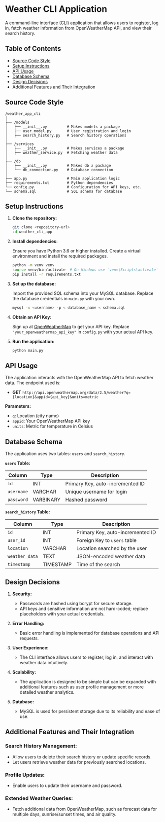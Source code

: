 # Weather CLI Application

A command-line interface (CLI) application that allows users to register, log in, fetch weather information from OpenWeatherMap API, and view their search history.

## Table of Contents

- [Source Code Style](#source-code-style)
- [Setup Instructions](#setup-instructions)
- [API Usage](#api-usage)
- [Database Schema](#database-schema)
- [Design Decisions](#design-decisions)
- [Additional Features and Their Integration](#additional-features-and-their-integration)

## Source Code Style

```
/weather_app_cli
│
├── /models
│   ├── __init__.py         # Makes models a package
│   ├── user_model.py       # User registration and login
│   ├── search_history.py   # Search history operations
│
├── /services
│   ├── __init__.py         # Makes services a package
│   ├── weather_service.py  # Fetching weather data
│
├── /db
│   ├── __init__.py         # Makes db a package
│   └── db_connection.py    # Database connection
│
├── app.py                  # Main application logic
├── requirements.txt        # Python dependencies
└── config.py               # Configuration for API keys, etc.
└── schema.sql              # SQL schema for database

```

## Setup Instructions

1. **Clone the repository:**

   ```bash
   git clone <repository-url>
   cd weather_cli_app
   ```

2. **Install dependencies:**

   Ensure you have Python 3.6 or higher installed. Create a virtual environment and install the required packages.

   ```bash
   python -m venv venv
   source venv/bin/activate  # On Windows use `venv\Scripts\activate`
   pip install -r requirements.txt
   ```

3. **Set up the database:**

   Import the provided SQL schema into your MySQL database. Replace the database credentials in `main.py` with your own.

   ```bash
   mysql -u <username> -p < database_name < schema.sql
   ```

4. **Obtain an API Key:**

   Sign up at [OpenWeatherMap](https://openweathermap.org/api) to get your API key. Replace `"your_openweathermap_api_key"` in `config.py` with your actual API key.

5. **Run the application:**

   ```bash
   python main.py
   ```

## API Usage

The application interacts with the OpenWeatherMap API to fetch weather data. The endpoint used is:

- **GET** `http://api.openweathermap.org/data/2.5/weather?q={location}&appid={api_key}&units=metric`

**Parameters:**

- `q`: Location (city name)
- `appid`: Your OpenWeatherMap API key
- `units`: Metric for temperature in Celsius

## Database Schema

The application uses two tables: `users` and `search_history`.

**`users` Table:**

| Column     | Type      | Description                      |
| ---------- | --------- | -------------------------------- |
| `id`       | INT       | Primary Key, auto-incremented ID |
| `username` | VARCHAR   | Unique username for login        |
| `password` | VARBINARY | Hashed password                  |

**`search_history` Table:**

| Column         | Type      | Description                      |
| -------------- | --------- | -------------------------------- |
| `id`           | INT       | Primary Key, auto-incremented ID |
| `user_id`      | INT       | Foreign Key to `users` table     |
| `location`     | VARCHAR   | Location searched by the user    |
| `weather_data` | TEXT      | JSON-encoded weather data        |
| `timestamp`    | TIMESTAMP | Time of the search               |

## Design Decisions

1. **Security:**

   - Passwords are hashed using bcrypt for secure storage.
   - API keys and sensitive information are not hard-coded; replace placeholders with your actual credentials.

2. **Error Handling:**

   - Basic error handling is implemented for database operations and API requests.

3. **User Experience:**

   - The CLI interface allows users to register, log in, and interact with weather data intuitively.

4. **Scalability:**

   - The application is designed to be simple but can be expanded with additional features such as user profile management or more detailed weather analytics.

5. **Database:**
   - MySQL is used for persistent storage due to its reliability and ease of use.

## Additional Features and Their Integration

### Search History Management:

- Allow users to delete their search history or update specific records.
- Let users retrieve weather data for previously searched locations.

### Profile Updates:

- Enable users to update their username and password.

### Extended Weather Queries:

- Fetch additional data from OpenWeatherMap, such as forecast data for multiple days, sunrise/sunset times, and air quality.
